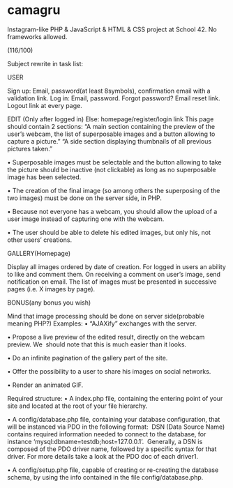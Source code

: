 # camagru
Instagram-like PHP &amp; JavaScript &amp; HTML &amp; CSS project at School 42. No frameworks allowed.

(116/100)

Subject rewrite in task list:

USER

Sign up:
Email, password(at least 8symbols), confirmation email with a validation link.
Log in:
Email, password.
Forgot password? Email reset link.
Logout link at every page.

EDIT (Only after logged in) Else: homepage/register/login link
This page should contain 2 sections:
“A main section containing the preview of the user’s webcam, the list of superposable images and a button allowing to capture a picture.”
“A side section displaying thumbnails of all previous pictures taken.”

   •    Superposable images must be selectable and the button allowing to take the picture should be inactive (not clickable) as long as no superposable image has been selected.  


   •    The creation of the final image (so among others the superposing of the two images) must be done on the server side, in PHP.


   •    Because not everyone has a webcam, you should allow the upload of a user image instead of capturing one with the webcam.

   •    The user should be able to delete his edited images, but only his, not other users’ creations.

GALLERY(Homepage)

Display all images ordered by date of creation.
For logged in users an ability to like and comment them.
On receiving a comment on user’s image, send notification on email.
The list of images must be presented in successive pages (i.e. X images by page).


BONUS(any bonus you wish)

Mind that image processing should be done on server side(probable meaning PHP?)
Examples:
   •    “AJAXify” exchanges with the server.


   •    Propose a live preview of the edited result, directly on the webcam preview. We  should note that this is much easier than it looks.


   •    Do an infinite pagination of the gallery part of the site.


   •    Offer the possibility to a user to share his images on social networks.


   •    Render an animated GIF.


Required structure:
   •    A index.php file, containing the entering point of your site and located at the root of your file hierarchy.  


   •    A config/database.php file, containing your database configuration, that will be instanced via PDO in the following format:  DSN (Data Source Name) contains required information needed to connect to the database, for instance ‘mysql:dbname=testdb;host=127.0.0.1’.  Generally, a DSN is composed of the PDO driver name, followed by a specific syntax for that driver. For more details take a look at the PDO doc of each driver1.  


   •    A config/setup.php file, capable of creating or re-creating the database schema, by using the info contained in the file config/database.php.
